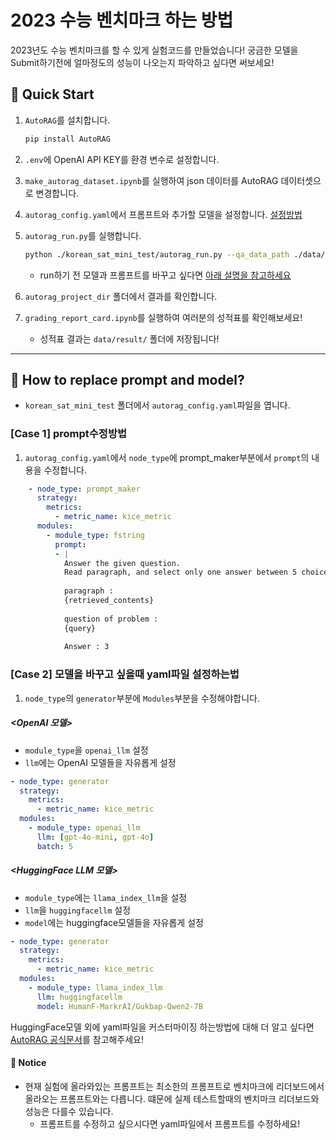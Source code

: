 # 2023 수능 벤치마크 하는 방법

2023년도 수능 벤치마크를 할 수 있게 실험코드를 만들었습니다! 
궁금한 모델을 Submit하기전에 얼마정도의 성능이 나오는지 파악하고 싶다면 써보세요!

## 🏁 Quick Start
1. `AutoRAG`를 설치합니다.
    ```bash
    pip install AutoRAG
   ```
2. `.env`에 OpenAI API KEY를 환경 변수로 설정합니다.
3. `make_autorag_dataset.ipynb`를 실행하여 json 데이터를 AutoRAG 데이터셋으로 변경합니다.
4. `autorag_config.yaml`에서 프롬프트와 추가할 모델을 설정합니다. [설정방법]()
5. `autorag_run.py`를 실행합니다.
    ```bash
    python ./korean_sat_mini_test/autorag_run.py --qa_data_path ./data/autorag/qa_2023.parquet --corpus_data_path ./data/autorag/corpus_2023.parquet
    ```
   - run하기 전 모델과 프롬프트를 바꾸고 싶다면 [아래 설명을 참고하세요]()

6. `autorag_project_dir` 폴더에서 결과를 확인합니다.
7. `grading_report_card.ipynb`를 실행하여 여러분의 성적표를 확인해보세요!
   - 성적표 결과는 `data/result/` 폴더에 저장됩니다!
---


## 🤷 How to replace prompt and model?
- `korean_sat_mini_test` 폴더에서 `autorag_config.yaml`파일을 엽니다.

### [Case 1] prompt수정방법
1. `autorag_config.yaml`에서 `node_type`에 prompt_maker부분에서 `prompt`의 내용을 수정합니다.

```yaml
    - node_type: prompt_maker
      strategy:
        metrics:
          - metric_name: kice_metric
      modules:
        - module_type: fstring
          prompt:
          - |            
            Answer the given question.
            Read paragraph, and select only one answer between 5 choices.
            
            paragraph :
            {retrieved_contents}
            
            question of problem :
            {query}
            
            Answer : 3
```

### [Case 2] 모델을 바꾸고 싶을때 yaml파일 설정하는법
1. `node_type`의 `generator`부분에 `Modules`부분을 수정해야합니다. 

##### <OpenAI 모델>
- `module_type`을 `openai_llm` 설정
- `llm`에는 OpenAI 모델들을 자유롭게 설정
```yaml
- node_type: generator
  strategy:
    metrics:
      - metric_name: kice_metric
  modules:
    - module_type: openai_llm
      llm: [gpt-4o-mini, gpt-4o]
      batch: 5
```

##### <HuggingFace LLM 모델>
- `module_type`에는 `llama_index_llm`을 설정
- `llm`을 `huggingfacellm` 설정
- `model`에는 huggingface모델들을 자유롭게 설정

```yaml
- node_type: generator
  strategy:
    metrics:
      - metric_name: kice_metric
  modules:
    - module_type: llama_index_llm
      llm: huggingfacellm
      model: HumanF-MarkrAI/Gukbap-Qwen2-7B
```
HuggingFace모델 외에 yaml파일을 커스터마이징 하는방법에 대해 더 알고 싶다면 [AutoRAG 공식문서](https://docs.auto-rag.com/local_model.html)를 참고해주세요!



#### 📒 Notice
- 현재 실험에 올라와있는 프롬프트는 최소한의 프롬프트로 벤치마크에 리더보드에서 올라오는 프롬프트와는 다릅니다. 떄문에 실제 테스트할때의 벤치마크 리더보드와 성능은 다를수 있습니다.
  - 프롬프트를 수정하고 싶으시다면 yaml파일에서 프롬프트를 수정하세요!
